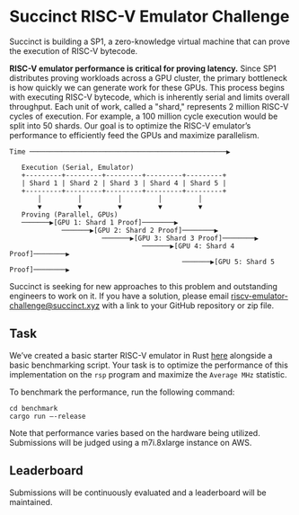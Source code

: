 # Succinct RISC-V Emulator Challenge

Succinct is building a SP1, a zero-knowledge virtual machine that can prove the execution of RISC-V bytecode.

**RISC-V emulator performance is critical for proving latency.** Since SP1 distributes proving workloads across a GPU cluster, the primary bottleneck is how quickly we can generate work for these GPUs. This process begins with executing RISC-V bytecode, which is inherently serial and limits overall throughput. Each unit of work, called a "shard," represents 2 million RISC-V cycles of execution. For example, a 100 million cycle execution would be split into 50 shards. Our goal is to optimize the RISC-V emulator’s performance to efficiently feed the GPUs and maximize parallelism.

```
Time ─────────────────────────────────────────────────▶

   Execution (Serial, Emulator)
   +---------+---------+---------+---------+---------+
   | Shard 1 | Shard 2 | Shard 3 | Shard 4 | Shard 5 |  
   +---------+---------+---------+---------+---------+
       │         │         │         │         │
       ▼         ▼         ▼         ▼         ▼
   Proving (Parallel, GPUs)
   ───────▶[GPU 1: Shard 1 Proof]────────▶
             ───────▶[GPU 2: Shard 2 Proof]────────▶
                       ───────▶[GPU 3: Shard 3 Proof]────────▶
                                 ───────▶[GPU 4: Shard 4 Proof]────────▶
                                           ───────▶[GPU 5: Shard 5 Proof]────────▶
```

Succinct is seeking for new approaches to this problem and outstanding engineers to work on it. If you have a solution, please email riscv-emulator-challenge@succinct.xyz with a link to your GitHub repository or zip file.

## Task

We’ve created a basic starter RISC-V emulator in Rust [here](https://github.com/succinctlabs/riscv-emulator-challenge) alongside a basic benchmarking script. Your task is to optimize the performance of this implementation on the `rsp` program and maximize the `Average MHz` statistic.

To benchmark the performance, run the following command:

```
cd benchmark
cargo run —-release 
```

Note that performance varies based on the hardware being utilized. Submissions will be judged using a m7i.8xlarge instance on AWS. 

## Leaderboard

Submissions will be continuously evaluated and a leaderboard will be maintained.